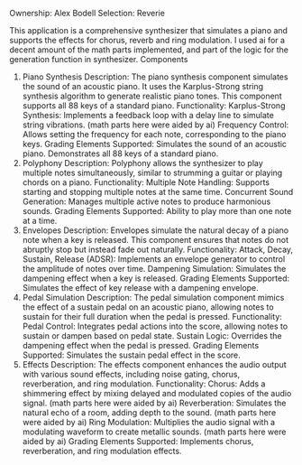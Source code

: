 Ownership: Alex Bodell
Selection: Reverie


This application is a comprehensive synthesizer that simulates a piano and supports the effects for chorus, reverb and ring modulation. I used ai for a decent amount of the math parts implemented, and part of the logic for the generation function in synthesizer.
Components
1. Piano Synthesis
Description: The piano synthesis component simulates the sound of an acoustic piano. It uses the Karplus-Strong string synthesis algorithm to generate realistic piano tones. This component supports all 88 keys of a standard piano.
Functionality:
Karplus-Strong Synthesis: Implements a feedback loop with a delay line to simulate string vibrations. (math parts here were aided by ai)
Frequency Control: Allows setting the frequency for each note, corresponding to the piano keys.
Grading Elements Supported:
Simulates the sound of an acoustic piano.
Demonstrates all 88 keys of a standard piano.
2. Polyphony
Description: Polyphony allows the synthesizer to play multiple notes simultaneously, similar to strumming a guitar or playing chords on a piano.
Functionality:
Multiple Note Handling: Supports starting and stopping multiple notes at the same time.
Concurrent Sound Generation: Manages multiple active notes to produce harmonious sounds.
Grading Elements Supported:
Ability to play more than one note at a time.
3. Envelopes
Description: Envelopes simulate the natural decay of a piano note when a key is released. This component ensures that notes do not abruptly stop but instead fade out naturally.
Functionality:
Attack, Decay, Sustain, Release (ADSR): Implements an envelope generator to control the amplitude of notes over time.
Dampening Simulation: Simulates the dampening effect when a key is released.
Grading Elements Supported:
Simulates the effect of key release with a dampening envelope.
4. Pedal Simulation
Description: The pedal simulation component mimics the effect of a sustain pedal on an acoustic piano, allowing notes to sustain for their full duration when the pedal is pressed.
Functionality:
Pedal Control: Integrates pedal actions into the score, allowing notes to sustain or dampen based on pedal state.
Sustain Logic: Overrides the dampening effect when the pedal is pressed.
Grading Elements Supported:
Simulates the sustain pedal effect in the score.
5. Effects
Description: The effects component enhances the audio output with various sound effects, including noise gating, chorus, reverberation, and ring modulation.
Functionality:
Chorus: Adds a shimmering effect by mixing delayed and modulated copies of the audio signal. (math parts here were aided by ai)
Reverberation: Simulates the natural echo of a room, adding depth to the sound. (math parts here were aided by ai)
Ring Modulation: Multiplies the audio signal with a modulating waveform to create metallic sounds. (math parts here were aided by ai)
Grading Elements Supported:
Implements chorus, reverberation, and ring modulation effects.
